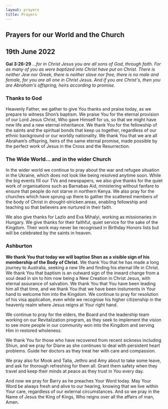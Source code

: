 ```yaml
---
layout: prayers
title: Prayers
---
```

## Prayers for our World and the Church

## 19th June 2022

__Gal 3:26-29__ 
_...for in Christ Jesus you are all sons of God, through faith. For as many of you as were baptized into Christ have put on Christ. There is neither Jew nor Greek, there is neither slave nor free, there is no male and female, for you are all one in Christ Jesus. And if you are Christ's, then you are Abraham's offspring, heirs according to promise._

### Thanks to God
Heavenly Father, we gather to give You thanks and praise today, as we prepare to witness Shon’s baptism. We praise You for the eternal provision of our Lord Jesus Christ, Who gave Himself for us, so that we might have new life and a new eternal inheritance. We thank You for the fellowship of the saints and the spiritual bonds that keep us together, regardless of our ethnic background or our worldly nationality. We thank You that we are all Abraham’s offspring, heirs of the same eternal promise, made possible by the perfect work of Jesus in the Cross and the Resurrection.

### The Wide World... and in the wider Church
In the wider world we continue to pray about the war and refugee situation in the Ukraine, which does not look like being resolved anytime soon. While the big events fill our TVs and newspapers, we also give thanks for the quiet work of organisations such as Barnabas Aid, ministering without fanfare to ensure that people do not starve in northern Kenya. We also pray for the churches which have sprung up there to gather the scattered members of the body of Christ in drought-stricken areas, enabling fellowship and teaching so that believers are nurtured in their faith.

We also give thanks for Lazlo and Eva Mihalyi, working as missionaries in Hungary. We give thanks for their faithful, quiet service for the sake of the Kingdom. Their work may never be recognised in Birthday Honors lists but will be celebrated by the saints in heaven.

### Ashburton
__We thank You that today we will baptise Shon as a visible sign of his membership of the Body of Christ.__ 
We thank You that he has made a long journey to Australia, seeking a new life and finding his eternal life in Christ. We thank You that baptism is an outward sign of the inward change from a soul dead in sin to him now being a New Creation in Christ Jesus, with eternal assurance of salvation. We thank You that You have been leading him all that time, and we thank You that we have been instuments in Your hand to welcome him into the Kingdom. We continue to pray for resolution of his visa application, even while we recognise his higher citizenship in the heavenly realm where Jesus reigns at Your right hand.

We continue to pray for the elders, the Board and the leadership team working on our Revitalization program, as they seek to implement the vision to see more people in our community won into the Kingdom and serving Him in restored wholeness.

We thank You for those who have recovered from recent sickness including Shiun, and we pray for Diane as she continues to deal with persistent heart problems. Guide her doctors as they treat her with care and compassion.

We pray also for Mook and Talia, Jethro and Amy about to take some leave, and ask for thorough refreshing for them all. Grant them safety when they travel and keep their minds at peace as they trust in You every day.

And now we pray for Barry as he preaches Your Word today. May Your Word be always fresh and alive to our hearing, knowing that we live within Your care, regardless of our external circumstances. And so we pray in the Name of Jesus the King of Kings, Who reigns over all the affairs of man, Amen.
